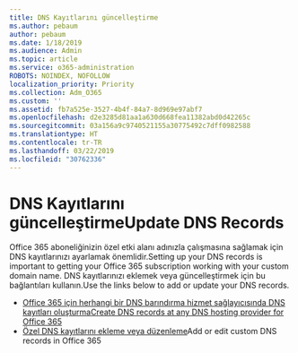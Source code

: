 ```yaml
---
title: DNS Kayıtlarını güncelleştirme
ms.author: pebaum
author: pebaum
ms.date: 1/18/2019
ms.audience: Admin
ms.topic: article
ms.service: o365-administration
ROBOTS: NOINDEX, NOFOLLOW
localization_priority: Priority
ms.collection: Adm_O365
ms.custom: ''
ms.assetid: fb7a525e-3527-4b4f-84a7-8d969e97abf7
ms.openlocfilehash: d2e3285d81aa1a630d668fea11382abd0d42265c
ms.sourcegitcommit: 03a156a9c9740521155a30775492c7dff0982588
ms.translationtype: HT
ms.contentlocale: tr-TR
ms.lasthandoff: 03/22/2019
ms.locfileid: "30762336"
---
```

# <a name="update-dns-records"></a><span data-ttu-id="40944-102">DNS Kayıtlarını güncelleştirme</span><span class="sxs-lookup"><span data-stu-id="40944-102">Update DNS Records</span></span>
<span data-ttu-id="40944-103">Office 365 aboneliğinizin özel etki alanı adınızla çalışmasına sağlamak için DNS kayıtlarınızı ayarlamak önemlidir.</span><span class="sxs-lookup"><span data-stu-id="40944-103">Setting up your DNS records is important to getting your Office 365 subscription working with your custom domain name.</span></span> <span data-ttu-id="40944-104">DNS kayıtlarınızı eklemek veya güncelleştirmek için bu bağlantıları kullanın.</span><span class="sxs-lookup"><span data-stu-id="40944-104">Use the links below to add or update your DNS records.</span></span>
  
- [<span data-ttu-id="40944-105">Office 365 için herhangi bir DNS barındırma hizmet sağlayıcısında DNS kayıtları oluşturma</span><span class="sxs-lookup"><span data-stu-id="40944-105">Create DNS records at any DNS hosting provider for Office 365</span></span>](https://docs.microsoft.com/office365/admin/get-help-with-domains/create-dns-records-at-any-dns-hosting-provider)  
- <span data-ttu-id="40944-106">[Özel DNS kayıtlarını ekleme veya düzenleme](https://support.office.com/article/AF00A516-DD39-4EDA-AF3E-1EAF686C8DC9)</span><span class="sxs-lookup"><span data-stu-id="40944-106">[](https://support.office.com/article/AF00A516-DD39-4EDA-AF3E-1EAF686C8DC9)Add or edit custom DNS records in Office 365</span></span>